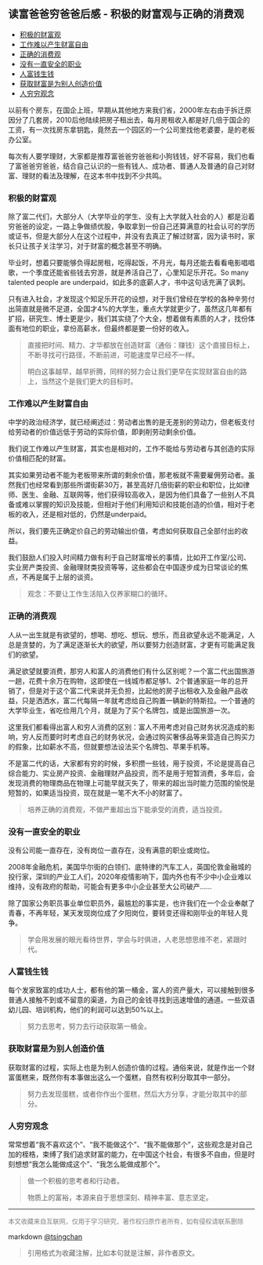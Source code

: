 读富爸爸穷爸爸后感 - 积极的财富观与正确的消费观
----
<!-- TOC -->

- [积极的财富观](#积极的财富观)
- [工作难以产生财富自由](#工作难以产生财富自由)
- [正确的消费观](#正确的消费观)
- [没有一直安全的职业](#没有一直安全的职业)
- [人富钱生钱](#人富钱生钱)
- [获取财富是为别人创造价值](#获取财富是为别人创造价值)
- [人穷穷观念](#人穷穷观念)

<!-- /TOC -->
  
以前有个房东，在国企上班，早期从其他地方来我们省，2000年左右由于拆迁原因分了几套房，2010后他陆续把房子租出去，每月房租收入都是好几倍于国企的工资，有一次找房东拿钥匙，竟然去一个园区的一个公司里找他老婆要，是的老板办公室。


每次有人要学理财，大家都是推荐富爸爸穷爸爸和小狗钱钱，好不容易，我们也看了富爸爸穷爸爸，结合自己认识的一些有钱人、成功者、普通人及普通的自己对财富、理财的看法及理解，在这本书中找到不少共鸣。

### 积极的财富观

除了富二代们，大部分人（大学毕业的学生、没有上大学就入社会的人）都是沿着穷爸爸的设定，一路上争做绩优股，争取拿到一份自己还算满意的社会认可的学历或证书，但是大部分人在这个过程中，并没有去真正了解过财富，因为读书时，家长只让孩子关注学习，对于财富的概念甚至不明确。

毕业时，想着只要能够负得起房租，吃得起饭，不月光，每月还能去看看电影唱唱歌，一个季度还能省些钱去穷游，就是养活自己了，心里知足乐开花。So many talented people are underpaid，如此多的底薪人才，书中这句话充满了讽刺。

只有进入社会，才发现这个知足乐开花的设想，对于我们曾经在学校的各种辛劳付出简直就是微不足道，全国才4%的大学生，重点大学就更少了，虽然这几年都有扩招，研究生、博士更是少，我们其实绕了个大全，想着做有素质的人才，找份体面有地位的职业，拿份高薪水，但最终都是要一份好的收入。

> 直接把时间、精力、才华都放在创造财富（通俗：赚钱）这个直接目标上，不断寻找可行路径，不断前进，可能速度早已经不一样。
>
> 明白这事越早，越早折腾，同样的努力会让我们更早在实现财富自由的路上，当然这个是我们更大的目标时。
  
### 工作难以产生财富自由

中学的政治经济学，就已经阐述过：劳动者出售的是无差别的劳动力，但老板支付给劳动者的价值远低于劳动的实际价值，即剥削劳动剩余价值。

我们说工作难以产生财富，其实也是相对的，工作不能给与劳动者与其创造的实际价值相匹配的财富。

其实如果劳动者不能为老板带来所谓的剩余价值，那老板就不需要雇佣劳动者。虽然我们也经常看到那些所谓街薪30万，甚至高好几倍街薪的职业和职位，比如律师、医生、金融、互联网等，他们获得较高收入，是因为他们具备了一些别人不具备或难以掌握的知识及技能，但相对于他们利用知识和技能创造的价值，相对于老板的收入，还是相对低的，仍然是underpaid。

所以，我们要先正确定价自己的劳动输出价值，考虑如何获取自己全部付出的收益。

我们鼓励人们投入时间精力做有利于自己财富增长的事情，比如开工作室/公司、实业房产类投资、金融理财类投资等等，这些都会在中国逐步成为日常谈论的焦点，不再是属于上层的谈资。

> 观念：不要让工作生活陷入仅养家糊口的循环。

  
### 正确的消费观

人从一出生就是有欲望的，想喝、想吃、想玩、想乐，而且欲望永远不能满足，人总是贪婪的，为了满足逐渐长大的欲望，所以要努力创造财富，才更有可能满足我们的欲望。

满足欲望就要消费，那穷人和富人的消费他们有什么区别呢？一个富二代出国旅游一趟，花费十余万在购物，这即使在一线城市都足够1、2个普通家庭一年的总开销了，但是对于这个富二代来说并无负担，比起他的房子出租收入及金融产品收益，只是洒洒水，富二代每隔一年就考虑给自己购置一辆新的特斯拉。一个普通的大学毕业生，省吃俭用几个月，就是为了买个名牌包，或是出国旅游一次。

这里我们都看得出富人和穷人消费的区别：富人不用考虑对自己财务状况造成的影响，穷人反而要时时考虑自己的财务状况，会通过购买奢侈品等来营造自己购买力的假象，比如薪水不高，但就要想法设法买个名牌包、苹果手机等。

不是富二代的话，大家都有穷的时候，多积攒一些钱，用于投资，不论是提高自己综合能力、实业房产投资、金融理财产品投资，而不是用于短暂消费，多年后，会发现消费的物理商品在物理上可能早就灭失了，带来的超出当时能力范围的愉悦是短暂的，如果适当投资，现在就是一笔不大不小的财富了。  

> 培养正确的消费观，不做严重超出当下能承受的消费，适当投资。
  
### 没有一直安全的职业

没有公司能一直存在，没有岗位一直存在，没有满意的职业或岗位。

2008年金融危机，美国华尔街的白领们、底特律的汽车工人，英国伦敦金融城的投行家，深圳的产业工人们，2020年疫情影响下，国内外也有不少中小企业难以维持，没有政府的帮助，可能会有更多中小企业甚至大公司破产......

除了国家公务职员事业单位职员外，最尴尬的事实是，也许我们在一个企业奉献了青春，不再年轻，某天发现岗位成了夕阳岗位，要转变还得和刚毕业的年轻人竞争。

> 学会用发展的眼光看待世界，学会与时俱进，人老思想思维不老，紧跟时代。
  
### 人富钱生钱

每个发家致富的成功人士，都有他的第一桶金，富人的资产量大，可以接触到很多普通人接触不到或不留意的渠道，为自己的金钱寻找到迅速增值的通道。一些双语幼儿园、培训机构，他们的利润可以达到50%以上。  

> 努力去思考，努力去行动获取第一桶金。
  
### 获取财富是为别人创造价值

获取财富的过程，实际上也是为别人创造价值的过程。通俗来说，就是作出一个财富蛋糕来，既然你有本事做出这么一个蛋糕，自然有权利分取其中一部分。  
  
> 努力去发现蛋糕，或者你作出个蛋糕，然后大方分享，才能分取其中的部分。

### 人穷穷观念

常常想着“我不喜欢这个”、“我不能做这个”、“我不能做那个”，这些观念是对自己加的桎梏，束缚了我们追求财富的能力，在中国这个社会，有很多不自由，但是时刻想想“我怎么能做成这个”、“我怎么能做成那个”。

> 做一个积极的思考者和行动者。
>
> 物质上的富裕，本源来自于思想深刻、精神丰富、意志坚定。 


 
----
<font size=2 color='grey'>本文收藏来自互联网，仅用于学习研究，著作权归原作者所有，如有侵权请联系删除</font>

markdown [@tsingchan](https://github.com/tsingchan) 

> 引用格式为收藏注解，比如本句就是注解，非作者原文。

